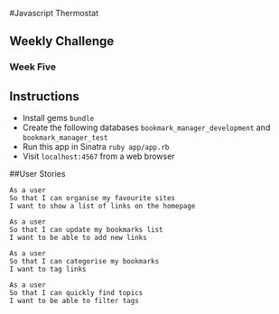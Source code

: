 #Javascript Thermostat
## Weekly Challenge
### Week Five

Instructions
-------
* Install gems `bundle`
* Create the following databases `bookmark_manager_development` and `bookmark_manager_test`
* Run this app in Sinatra `ruby app/app.rb`
* Visit `localhost:4567` from a web browser

##User Stories
```
As a user
So that I can organise my favourite sites
I want to show a list of links on the homepage
```

```
As a user
So that I can update my bookmarks list
I want to be able to add new links
```

```
As a user
So that I can categorise my bookmarks
I want to tag links
```

```
As a user
So that I can quickly find topics
I want to be able to filter tags
```
